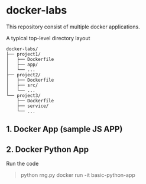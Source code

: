 # docker-labs
This repository consist of multiple docker applications.

A typical top-level directory layout
```
docker-labs/
├── project1/
│   ├── Dockerfile
│   ├── app/
│   └── ...
├── project2/
│   ├── Dockerfile
│   ├── src/
│   └── ...
└── project3/
    ├── Dockerfile
    ├── service/
    └── ...
```
## 1. Docker App (sample JS APP)

## 2. Docker Python App
Run the code
> python rng.py
> docker run -it basic-python-app

